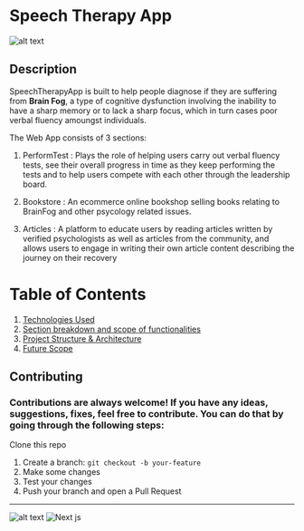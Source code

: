 # Speech Therapy App 

![alt text](https://github.com/shaznan/speech-therapy-app/blob/documentation/docs/assets/App%20into%20with%20animation.gif?raw=true)

## Description 
SpeechTherapyApp is built to help people diagnose if they are suffering from **Brain Fog**, a type of cognitive dysfunction involving the inability to have a sharp memory or to lack a sharp focus, which in turn cases poor verbal fluency amoungst individuals. 

The Web App consists of 3 sections:

1. PerformTest : Plays the role of helping users carry out verbal fluency tests, see their overall progress in time as they keep performing the tests and to help users compete with each other through the leadership board. 

2. Bookstore : An ecommerce online bookshop selling books relating to BrainFog and other psycology related issues.
 
3. Articles : A platform to educate users by reading articles written by verified psychologists as well as articles from the community, and allows users to engage in writing their own article content describing the journey on their recovery

# Table of Contents
1. [Technologies Used](docs/Docs/Technologies_Used.md)
2. [Section breakdown and scope of functionalities](docs/Docs/Section_breakdown.md)
3. [Project Structure & Architecture](docs/Docs/Architect_And_Design.md)
4. [Future Scope](#fourth-examplehttpwwwfourthexamplecom) 


## Contributing 
### Contributions are always welcome! If you have any ideas, suggestions, fixes, feel free to contribute. You can do that by going through the following steps:

Clone this repo 
1. Create a branch: `git checkout -b your-feature`
2. Make some changes
3. Test your changes
4. Push your branch and open a Pull Request

---

![alt text](https://img.shields.io/badge/Version-v1.1-red)
![Next js](https://img.shields.io/badge/BuiltUsing-NextJs-1abc9c.svg)

